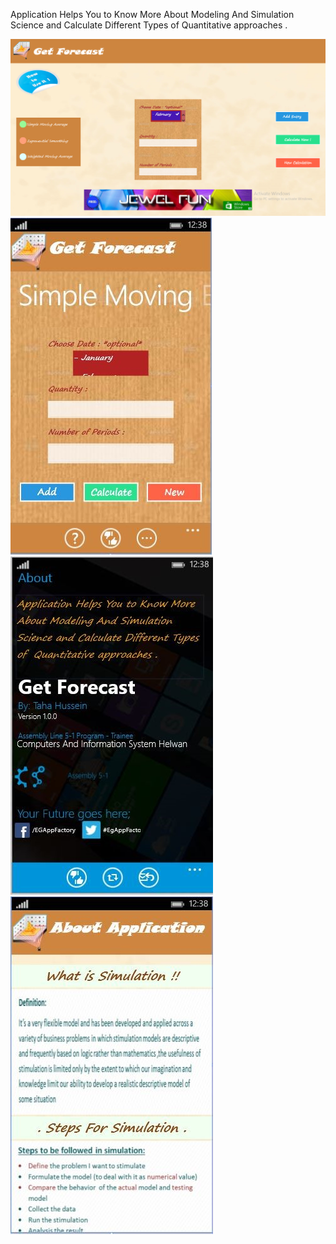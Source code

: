 Application Helps You to Know More About Modeling And Simulation Science and Calculate Different Types of  Quantitative approaches .

![alt text](https://github.com/taha7ussein007/Get-Forecast/blob/master/scrShots/1.png)
![alt text](https://github.com/taha7ussein007/Get-Forecast/blob/master/scrShots/2.jpg)
![alt text](https://github.com/taha7ussein007/Get-Forecast/blob/master/scrShots/3.jpg)
![alt text](https://github.com/taha7ussein007/Get-Forecast/blob/master/scrShots/4.jpg)
